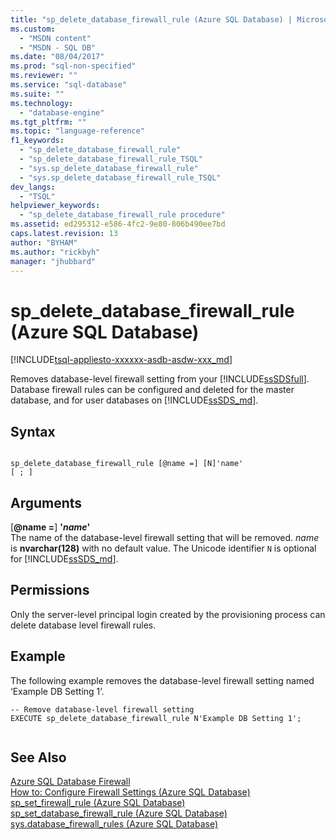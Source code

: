 ```yaml
---
title: "sp_delete_database_firewall_rule (Azure SQL Database) | Microsoft Docs"
ms.custom: 
  - "MSDN content"
  - "MSDN - SQL DB"
ms.date: "08/04/2017"
ms.prod: "sql-non-specified"
ms.reviewer: ""
ms.service: "sql-database"
ms.suite: ""
ms.technology: 
  - "database-engine"
ms.tgt_pltfrm: ""
ms.topic: "language-reference"
f1_keywords: 
  - "sp_delete_database_firewall_rule"
  - "sp_delete_database_firewall_rule_TSQL"
  - "sys.sp_delete_database_firewall_rule"
  - "sys.sp_delete_database_firewall_rule_TSQL"
dev_langs: 
  - "TSQL"
helpviewer_keywords: 
  - "sp_delete_database_firewall_rule procedure"
ms.assetid: ed295312-e586-4fc2-9e80-806b490ee7bd
caps.latest.revision: 13
author: "BYHAM"
ms.author: "rickbyh"
manager: "jhubbard"
---
```

# sp_delete_database_firewall_rule (Azure SQL Database)
[!INCLUDE[tsql-appliesto-xxxxxx-asdb-asdw-xxx_md](../../includes/tsql-appliesto-xxxxxx-asdb-xxxx-xxx-md.md)]

  Removes database-level firewall setting from your [!INCLUDE[ssSDSfull](../../includes/sssdsfull-md.md)]. Database firewall rules can be configured and deleted for the master database, and for user databases on [!INCLUDE[ssSDS_md](../../includes/sssds-md.md)].   
  
 
## Syntax  
  
```  
  
sp_delete_database_firewall_rule [@name =] [N]'name'
[ ; ]  
```  
  
## Arguments  
 [**@name =**] **'***name***'**  
 The name of the database-level firewall setting that will be removed. *name* is **nvarchar(128)** with no default value. The Unicode identifier `N` is optional for [!INCLUDE[ssSDS_md](../../includes/sssds-md.md)]. 
  
## Permissions  
 Only the server-level principal login created by the provisioning process can delete database level firewall rules.  
  
## Example  
 The following example removes the database-level firewall setting named ‘Example DB Setting 1’.  
  
```  
-- Remove database-level firewall setting  
EXECUTE sp_delete_database_firewall_rule N'Example DB Setting 1';  
  
```  
  
## See Also  
 [Azure SQL Database Firewall](https://azure.microsoft.com/documentation/articles/sql-database-firewall-configure/)   
 [How to: Configure Firewall Settings (Azure SQL Database)](https://azure.microsoft.com/documentation/articles/sql-database-configure-firewall-settings/)   
 [sp_set_firewall_rule &#40;Azure SQL Database&#41;](../../relational-databases/system-stored-procedures/sp-set-firewall-rule-azure-sql-database.md)   
 [sp_set_database_firewall_rule &#40;Azure SQL Database&#41;](../../relational-databases/system-stored-procedures/sp-set-database-firewall-rule-azure-sql-database.md)   
 [sys.database_firewall_rules &#40;Azure SQL Database&#41;](../../relational-databases/system-catalog-views/sys-database-firewall-rules-azure-sql-database.md)  
  
  


